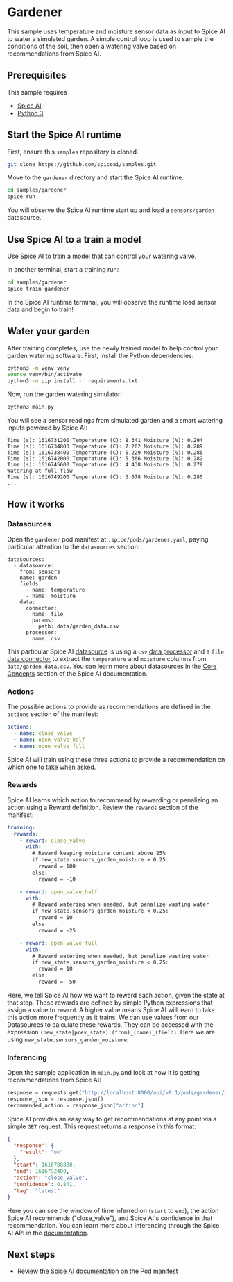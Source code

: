 # Gardener

This sample uses temperature and moisture sensor data as input to Spice AI to water a simulated garden.  A simple control loop is used to sample the conditions of the soil, then open a watering valve based on recommendations from Spice AI.

## Prerequisites

This sample requires

- [Spice AI](https://crispy-dollop-c329115a.pages.github.io/#/install)
- [Python 3](https://www.python.org/downloads/)

## Start the Spice AI runtime

First, ensure this `samples` repository is cloned.

```bash
git clone https://github.com/spiceai/samples.git
```

Move to the `gardener` directory and start the Spice AI runtime.

```bash
cd samples/gardener
spice run
```

You will observe the Spice AI runtime start up and load a `sensors/garden` datasource. 

## Use Spice AI to a train a model

Use Spice AI to train a model that can control your watering valve.

In another terminal, start a training run:

```bash
cd samples/gardener
spice train gardener
```

In the Spice AI runtime terminal, you will observe the runtime load sensor data and begin to train!

## Water your garden

After training completes, use the newly trained model to help control your garden watering software.  First, install the Python dependencies:

```bash
python3 -m venv venv
source venv/bin/activate
python3 -m pip install -r requirements.txt
```

Now, run the garden watering simulator:

```bash
python3 main.py
```

You will see a sensor readings from simulated garden and a smart watering inputs powered by Spice AI: 

```
Time (s): 1616731200 Temperature (C): 8.341 Moisture (%): 0.294
Time (s): 1616734800 Temperature (C): 7.202 Moisture (%): 0.289
Time (s): 1616738400 Temperature (C): 6.229 Moisture (%): 0.285
Time (s): 1616742000 Temperature (C): 5.366 Moisture (%): 0.282
Time (s): 1616745600 Temperature (C): 4.438 Moisture (%): 0.279
Watering at full flow
Time (s): 1616749200 Temperature (C): 3.678 Moisture (%): 0.286
...
```

## How it works

### Datasources

Open the `gardener` pod manifest at `.spice/pods/gardener.yaml`, paying particular attention to the `datasources` section:

```
datasources:
  - datasource:
    from: sensors
    name: garden
    fields:
      - name: temperature
      - name: moisture
    data:
      connector:
        name: file
        params:
          path: data/garden_data.csv
      processor:
        name: csv
```

This particular Spice AI [datasource](https://crispy-dollop-c329115a.pages.github.io/#/concepts/README?id=datasource) is using a `csv` [data processor](https://crispy-dollop-c329115a.pages.github.io/#/concepts/README?id=data-processor) and a `file` [data connector](https://crispy-dollop-c329115a.pages.github.io/#/concepts/README?id=data-connector) to extract the `temperature` and `moisture` columns from `data/garden_data.csv`.  You can learn more about datasources in the [Core Concepts](https://crispy-dollop-c329115a.pages.github.io/#/concepts/README) section of the Spice AI documentation.


### Actions

The possible actions to provide as recommendations are defined in the `actions` section of the manifest:

```yaml
actions:
  - name: close_valve
  - name: open_valve_half
  - name: open_valve_full
```

Spice AI will train using these three actions to provide a recommendation on which one to take when asked.

### Rewards

Spice AI learns which action to recommend by rewarding or penalizing an action using a Reward definition. Review the `rewards` section of the manifest:

```yaml
training:
  rewards:
    - reward: close_valve
      with: |
        # Reward keeping moisture content above 25%
        if new_state.sensors_garden_moisture > 0.25:
          reward = 100
        else:
          reward = -10

    - reward: open_valve_half
      with: |
        # Reward watering when needed, but penalize wasting water
        if new_state.sensors_garden_moisture < 0.25:
          reward = 10
        else:
          reward = -25

    - reward: open_valve_full
      with: |
        # Reward watering when needed, but penalize wasting water
        if new_state.sensors_garden_moisture < 0.25:
          reward = 10
        else:
          reward = -50
```

Here, we tell Spice AI how we want to reward each action, given the state at that step. These rewards are defined by simple Python expressions that assign a value to `reward`. A higher value means Spice AI will learn to take this action more frequently as it trains. We can use values from our Datasources to calculate these rewards. They can be accessed with the expression `(new_state|prev_state).(from)_(name)_(field)`. Here we are using `new_state.sensors_garden_moisture`.

### Inferencing

Open the sample application in `main.py` and look at how it is getting recommendations from Spice AI:

```python
response = requests.get("http://localhost:8000/api/v0.1/pods/gardener/inference")
response_json = response.json()
recommended_action = response_json["action"]
```

Spice AI provides an easy way to get recommendations at any point via a simple `GET` request.  This request returns a response in this format:

```json
{
  "response": {
    "result": "ok"
  },
  "start": 1616788800,
  "end": 1616792400,
  "action": "close_valve",
  "confidence": 0.841,
  "tag": "latest"
}
```

Here you can see the window of time inferred on (`start` to `end`), the action Spice AI recommends ("close_valve"), and Spice AI's confidence in that recommendation.  You can learn more about inferencing through the Spice AI API in the [documentation](https://crispy-dollop-c329115a.pages.github.io/#/api/README?id=api).

## Next steps

- Review the [Spice AI documentation](https://crispy-dollop-c329115a.pages.github.io/#/?id=reference) on the Pod manifest
